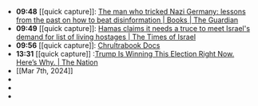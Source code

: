 - **09:48** [[quick capture]]:  [The man who tricked Nazi Germany: lessons from the past on how to beat disinformation | Books | The Guardian](https://www.theguardian.com/books/2024/mar/02/the-man-who-tricked-nazi-germany-lessons-from-the-past-on-how-to-beat-disinformation)
- **09:49** [[quick capture]]:  [Hamas claims it needs a truce to meet Israel's demand for list of living hostages | The Times of Israel](https://www.timesofisrael.com/as-israel-seeks-list-of-living-hostages-hamas-official-claims-ceasefire-needed-first/)
- **09:56** [[quick capture]]:  [Chrultrabook Docs](https://docs.chrultrabook.com/)
- **13:31** [[quick capture]] :[Trump Is Winning This Election Right Now. Here’s Why. | The Nation](https://www.thenation.com/article/politics/trump-is-winning-this-election-right-now-heres-why/?utm_source=one-signal&utm_medium=push&utm_campaign=2024-03-05)
- [[Mar 7th, 2024]]
-
-
-